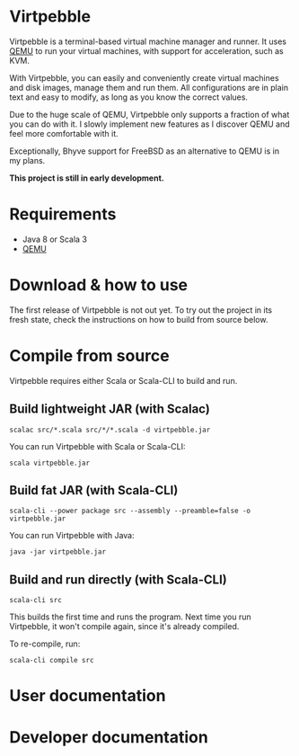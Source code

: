 # Virtpebble
Virtpebble is a terminal-based virtual machine manager and runner. It uses [QEMU](https://www.qemu.org/) to run your virtual machines, with support for acceleration, such as KVM.

With Virtpebble, you can easily and conveniently create virtual machines and disk images, manage them and run them. All configurations are in plain text and easy to modify, as long as you know the correct values.

Due to the huge scale of QEMU, Virtpebble only supports a fraction of what you can do with it. I slowly implement new features as I discover QEMU and feel more comfortable with it.

Exceptionally, Bhyve support for FreeBSD as an alternative to QEMU is in my plans.

**This project is still in early development.**

# Requirements

* Java 8 or Scala 3
* [QEMU](https://www.qemu.org/)

# Download & how to use
The first release of Virtpebble is not out yet. To try out the project in its fresh state, check the instructions on how to build from source below.

# Compile from source
Virtpebble requires either Scala or Scala-CLI to build and run.

## Build lightweight JAR (with Scalac)
```
scalac src/*.scala src/*/*.scala -d virtpebble.jar
```

You can run Virtpebble with Scala or Scala-CLI:

```
scala virtpebble.jar
```

## Build fat JAR (with Scala-CLI)
```
scala-cli --power package src --assembly --preamble=false -o virtpebble.jar
```
You can run Virtpebble with Java:

```
java -jar virtpebble.jar
```

## Build and run directly (with Scala-CLI)
```
scala-cli src
```
This builds the first time and runs the program. Next time you run Virtpebble, it won't compile again, since it's already compiled.

To re-compile, run:
```
scala-cli compile src
```

# User documentation

# Developer documentation
